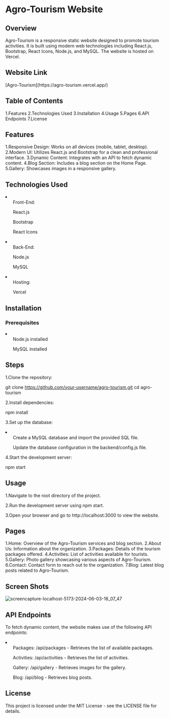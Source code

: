 <h1><b>Agro-Tourism Website</b></h1>

<h2>Overview</h2>
Agro-Tourism is a responsive static website designed to promote tourism activities. 
It is built using modern web technologies including React.js, Bootstrap, React Icons, Node.js, and MySQL. 
The website is hosted on Vercel.

<h2>Website Link</h2>
[Agro-Tourism](https://agro-tourism.vercel.app/)

<h2>Table of Contents</h2>
1.Features
2.Technologies Used
3.Installation
4.Usage
5.Pages
6.API Endpoints
7.License

<h2>Features</h2>
1.Responsive Design: Works on all devices (mobile, tablet, desktop).
2.Modern UI: Utilizes React.js and Bootstrap for a clean and professional interface.
3.Dynamic Content: Integrates with an API to fetch dynamic content.
4.Blog Section: Includes a blog section on the Home Page.
5.Gallery: Showcases images in a responsive gallery.

<h2>Technologies Used</h2>

<li>
  <ul>Front-End:</ul>
      <ul>React.js</ul>
      <ul>Bootstrap</ul>
      <ul>React Icons</ul>
</li>

<li>
  <ul>Back-End:</ul>
      <ul>Node.js</ul>
      <ul>MySQL</ul>
</li>

<li>
  <ul>Hosting:</ul>
      <ul>Vercel</ul>
</li>

<h2>Installation</h2>

<h3>Prerequisites</h3>

<li>
  <ul>Node.js installed</ul>
  <ul>MySQL installed</ul>
</li>


<h2>Steps</h2>

1.Clone the repository:

git clone https://github.com/your-username/agro-tourism.git
cd agro-tourism

2.Install dependencies:

npm install

3.Set up the database:

<li>
  <ul>Create a MySQL database and import the provided SQL file.</ul>
  <ul>Update the database configuration in the backend/config.js file.</ul>
</li>

4.Start the development server:

npm start


<h2>Usage</h2>

1.Navigate to the root directory of the project.

2.Run the development server using npm start.

3.Open your browser and go to http://localhost:3000 to view the website.

<h2>Pages</h2>

1.Home: Overview of the Agro-Tourism services and blog section.
2.About Us: Information about the organization.
3.Packages: Details of the tourism packages offered.
4.Activities: List of activities available for tourists.
5.Gallery: Photo gallery showcasing various aspects of Agro-Tourism.
6.Contact: Contact form to reach out to the organization.
7.Blog: Latest blog posts related to Agro-Tourism.

<h2>Screen Shots</h2>

![screencapture-localhost-5173-2024-06-03-18_07_47](https://github.com/gebadakash/Agro_Tourism/assets/137673292/3161c7e9-ca41-40f8-8c88-74a4252b3a79)


<h2>API Endpoints</h2>

To fetch dynamic content, the website makes use of the following API endpoints:

<li>
  <ul>Packages: /api/packages - Retrieves the list of available packages.</ul>
  <ul>Activities: /api/activities - Retrieves the list of activities.</ul>
  <ul>Gallery: /api/gallery - Retrieves images for the gallery.</ul>
  <ul>Blog: /api/blog - Retrieves blog posts.</ul>
</li>

<h2>License</h2>

This project is licensed under the MIT License - see the LICENSE file for details.
